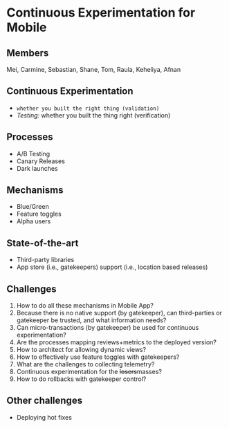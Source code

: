 # Continuous Experimentation for Mobile

## Members
Mei, Carmine, Sebastian, Shane, Tom, Raula, Keheliya, Afnan

## Continuous Experimentation
- `whether you built the right thing (validation)`
- *Testing:* whether you built the thing right (verification)

## Processes
- A/B Testing
- Canary Releases
- Dark launches

## Mechanisms
- Blue/Green
- Feature toggles
- Alpha users

## State-of-the-art
- Third-party libraries
- App store (i.e., gatekeepers) support (i.e., location based releases)

## Challenges
1. How to do all these mechanisms in Mobile App?
2. Because there is no native support (by gatekeeper), can third-parties or gatekeeper be trusted, and what information needs?
3. Can micro-transactions (by gatekeeper) be used for continuous experimentation?
4. Are the processes mapping reviews+metrics to the deployed version?
5. How to architect for allowing dynamic views?
6. How to effectively use feature toggles with gatekeepers?
7. What are the challenges to collecting telemetry?
8. Continuous experimentation for the ~~losers~~masses?
9. How to do rollbacks with gatekeeper control?

## Other challenges
- Deploying hot fixes

